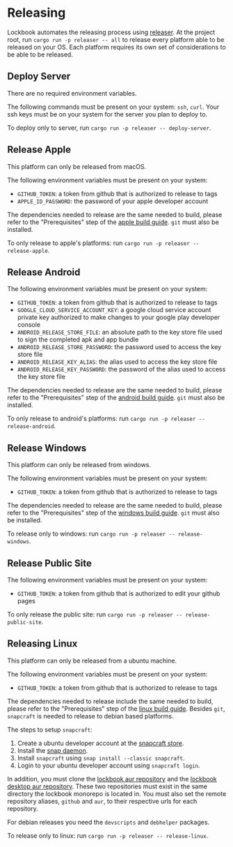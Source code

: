 # Releasing

Lockbook automates the releasing process using [releaser](../../utils/releaser). At the project root, run `cargo run -p releaser -- all` to release every platform able to be released on your OS. Each platform requires its own set of considerations to be able to be released.

## Deploy Server

There are no required environment variables. 

The following commands must be present on your system: `ssh`, `curl`. Your ssh keys must be on your system for the server you plan to deploy to. 

To deploy only to server, run `cargo run -p releaser -- deploy-server`.

## Release Apple

This platform can only be released from macOS.

The following environment variables must be present on your system:
- `GITHUB_TOKEN`: a token from github that is authorized to release to tags
- `APPLE_ID_PASSWORD`: the password of your apple developer account

The dependencies needed to release are the same needed to build, please refer to the "Prerequisites" step of the [apple build guide](build/apple.md). `git` must also be installed.

To only release to apple's platforms: run `cargo run -p releaser -- release-apple`.

## Release Android

The following environment variables must be present on your system:
- `GITHUB_TOKEN`: a token from github that is authorized to release to tags
- `GOOGLE_CLOUD_SERVICE_ACCOUNT_KEY`: a google cloud service account private key authorized to make changes to your google play developer console 
- `ANDROID_RELEASE_STORE_FILE`: an absolute path to the key store file used to sign the completed apk and app bundle
- `ANDROID_RELEASE_STORE_PASSWORD`: the password used to access the key store file
- `ANDROID_RELEASE_KEY_ALIAS`: the alias used to access the key store file
- `ANDROID_RELEASE_KEY_PASSWORD`: the password of the alias used to access the key store file

The dependencies needed to release are the same needed to build, please refer to the "Prerequisites" step of the [android build guide](build/android.md). `git` must also be installed.

To only release to android's platforms: run `cargo run -p releaser -- release-android`.

## Release Windows

This platform can only be released from windows.

The following environment variables must be present on your system:
- `GITHUB_TOKEN`: a token from github that is authorized to release to tags

The dependencies needed to release are the same needed to build, please refer to the "Prerequisites" step of the [windows build guide](build/windows.md). `git` must also be installed.

To release only to windows: run `cargo run -p releaser -- release-windows`.

## Release Public Site

The following environment variables must be present on your system:
- `GITHUB_TOKEN`: a token from github that is authorized to edit your github pages

To only release the public site: run `cargo run -p releaser -- release-public-site`.

## Releasing Linux

This platform can only be released from a ubuntu machine.

The following environment variables must be present on your system:
- `GITHUB_TOKEN`: a token from github that is authorized to release to tags

The dependencies needed to release include the same needed to build, please refer to the "Prerequisites" step of the [linux build guide](build/linux.md). Besides `git`, `snapcraft` is needed to release to debian based platforms.

The steps to setup `snapcraft`:
1. Create a ubuntu developer account at the [snapcraft store](https://snapcraft.io).
2. Install the [snap daemon](https://snapcraft.io/docs/installing-snapd).
3. Install `snapcraft` using `snap install --classic snapcraft`.
4. Login to your ubuntu developer account using `snapcraft login`.

In addition, you must clone the [lockbook aur repository](https://github.com/lockbook/aur-lockbook) and the [lockbook desktop aur repository](https://github.com/lockbook/aur-lockbook-desktop). These two repositories must exist in the same directory the lockbook monorepo is located in. You must also set the remote repository aliases, `github` and `aur`, to their respective urls for each repository. 

For debian releases you need the `devscripts` and `debhelper` packages.

To release only to linux: run `cargo run -p releaser -- release-linux`.
